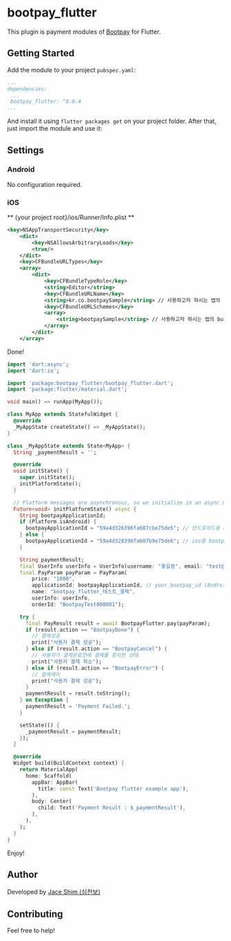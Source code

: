 # bootpay_flutter

This plugin is payment modules of [Bootpay](https://www.bootpay.co.kr) for Flutter.

## Getting Started
Add the module to your project ``pubspec.yaml``:
```yaml
...
dependencies:
 ...
 bootpay_flutter: ^0.0.4
...
```
And install it using ``flutter packages get`` on your project folder. After that, just import the module and use it:

## Settings

### Android
No configuration required.

### iOS
** {your project root}/ios/Runner/Info.plist **

```xml
<key>NSAppTransportSecurity</key>
    <dict>
        <key>NSAllowsArbitraryLoads</key>
        <true/>
    </dict>
    <key>CFBundleURLTypes</key>
    <array>
        <dict>
            <key>CFBundleTypeRole</key>
            <string>Editor</string>
            <key>CFBundleURLName</key>
            <string>kr.co.bootpaySample</string> // 사용하고자 하시는 앱의 bundle url name
            <key>CFBundleURLSchemes</key>
            <array>
                <string>bootpaySample</string> // 사용하고자 하시는 앱의 bundle url scheme
            </array>
        </dict>
    </array>
```

Done!

```dart
import 'dart:async';
import 'dart:io';

import 'package:bootpay_flutter/bootpay_flutter.dart';
import 'package:flutter/material.dart';

void main() => runApp(MyApp());

class MyApp extends StatefulWidget {
  @override
  _MyAppState createState() => _MyAppState();
}

class _MyAppState extends State<MyApp> {
  String _paymentResult = '';

  @override
  void initState() {
    super.initState();
    initPlatformState();
  }

  // Platform messages are asynchronous, so we initialize in an async method.
  Future<void> initPlatformState() async {
    String bootpayApplicationId;
    if (Platform.isAndroid) {
      bootpayApplicationId = "59a4d326396fa607cbe75de5"; // 안드로이드용 bootpay applicationId
    } else {
      bootpayApplicationId = "59a4d328396fa607b9e75de6"; // ios용 bootpay applicationId
    }

    String paymentResult;
    final UserInfo userInfo = UserInfo(username: "홍길동", email: "test@test.com");
    final PayParam payParam = PayParam(
        price: "1000",
        applicationId: bootpayApplicationId, // your_bootpay_id (Android or iOS)
        name: "bootpay_flutter_테스트_결제",
        userInfo: userInfo,
        orderId: "BootpayTest000001");

    try {
      final PayResult result = await BootpayFlutter.pay(payParam);
      if (result.action == "BootpayDone") {
        // 결제성공
        print("사용자 결제 성공");
      } else if (result.action == "BootpayCancel") {
        // 사용자가 결제완료전에 결제를 중지한 상태.
        print("사용자 결제 취소");
      } else if (result.action == "BootpayError") {
        // 결제에러
        print("사용자 결제 성공");
      }
      paymentResult = result.toString();
    } on Exception {
      paymentResult = 'Payment Failed.';
    }

    setState(() {
      _paymentResult = paymentResult;
    });
  }

  @override
  Widget build(BuildContext context) {
    return MaterialApp(
      home: Scaffold(
        appBar: AppBar(
          title: const Text('Bootpay flutter example app'),
        ),
        body: Center(
          child: Text('Payment Result : $_paymentResult'),
        ),
      ),
    );
  }
}

```
Enjoy!

## Author
Developed by [Jace Shim (심천보)](https://www.facebook.com/jaceshim.kr)

## Contributing

Feel free to help!
